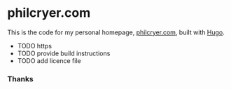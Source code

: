 # philcryer.com

This is the code for my personal homepage, [philcryer.com](http://philcryer.com), built with [Hugo](https://gohugo.io).

* TODO https
* TODO provide build instructions
* TODO add licence file

### Thanks
